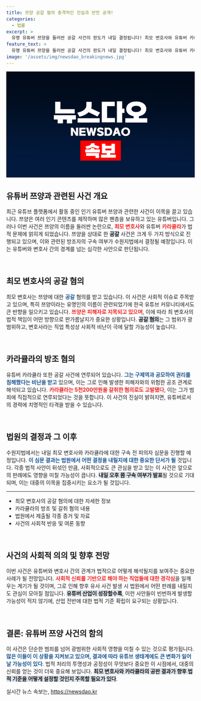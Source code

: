 ```yaml
---
title: 쯔양 공갈 혐의 충격적인 진실과 반전 공개!
categories:
  - 법률
excerpt: >
  유명 유튜버 쯔양을 둘러싼 공갈 사건의 판도가 내일 결정됩니다! 최모 변호사와 유튜버 카라큘라의 구속 여부가 심문 후 밝혀질 예정으로, 충격적인 진실이 드러날지 주목됩니다. 클릭해서 확인하세요!
feature_text: >
  유명 유튜버 쯔양을 둘러싼 공갈 사건의 판도가 내일 결정됩니다! 최모 변호사와 유튜버 카라큘라의 구속 여부가 심문 후 밝혀질 예정으로, 충격적인 진실이 드러날지 주목됩니다. 클릭해서 확인하세요!
image: '/assets/img/newsdao_breakingnews.jpg'
---
```


<p><img src="/assets/img/newsdao_breakingnews.jpg" alt="flaretime 속보" /></p>

<h2 data-ke-size="size26">유튜버 쯔양과 관련된 사건 개요</h2>

<p data-ke-size="size16">최근 유튜브 플랫폼에서 활동 중인 인기 유튜버 쯔양과 관련한 사건이 이목을 끌고 있습니다. 쯔양은 여러 인기 콘텐츠를 제작하며 많은 팬층을 보유하고 있는 유튜버입니다. 그러나 이번 사건은 쯔양의 이름을 둘러싼 논란으로, <b><span style="color: #ee2323;">최모 변호사</span></b>와 유튜버 <b><span style="color: #ee2323;">카라큘라</span></b>가 법적 문제에 얽히게 되었습니다. 쯔양을 상대로 한 <b><span style="background-color: #21538527;">공갈</span></b> 사건은 크게 두 가지 방식으로 진행되고 있으며, 이와 관련된 방조자의 구속 여부가 수원지법에서 결정될 예정입니다. 이는 유튜버와 변호사 간의 경계를 넘는 심각한 사안으로 판단됩니다.</p>

<p data-ke-size="size16">&nbsp;</p>

<h2 data-ke-size="size26">최모 변호사의 공갈 혐의</h2>

<p data-ke-size="size16">최모 변호사는 쯔양에 대한 <b><span style="color: #1a5490;">공갈</span></b> 혐의를 받고 있습니다. 이 사건은 사회적 이슈로 주목받고 있으며, 특히 쯔양이라는 유명인의 이름이 관련되었기에 한국 유튜브 커뮤니티에서도 큰 반향을 일으키고 있습니다. <b><span style="color: #ee2323;">쯔양은 피해자로 지목되고 있으며</span></b>, 이에 따라 최 변호사의 법적 책임이 어떤 방향으로 판가름날지가 중요한 상황입니다. <b><span style="background-color: #21538527;">공갈 혐의</span></b>는 그 범위가 광범위하고, 변호사라는 직업 특성상 사회적 비난이 극에 달할 가능성이 높습니다.</p>

<p data-ke-size="size16">&nbsp;</p>

<h2 data-ke-size="size26">카라큘라의 방조 혐의</h2>

<p data-ke-size="size16">유튜버 카라큘라 또한 공갈 사건에 연루되어 있습니다. <b><span style="color: #1a5490;">그는 구제역과 공모하여 권리를 침해했다는 비난을 받고</span></b> 있으며, 이는 그로 인해 발생한 피해자와의 위험한 공조 관계로 해석되고 있습니다. <b><span style="color: #ee2323;">카라큘라는 5천200만원을 갈취한 혐의로도 고발됐다</span></b>, 이는 그가 범죄에 직접적으로 연루되었다는 것을 뜻합니다. 이 사건의 진실이 밝혀지면, 유튜버로서의 경력에 치명적인 타격을 받을 수 있습니다.</p>

<p data-ke-size="size16">&nbsp;</p>

<h2 data-ke-size="size26">법원의 결정과 그 이후</h2>

<p data-ke-size="size16">수원지법에서는 내일 최모 변호사와 카라큘라에 대한 구속 전 피의자 심문을 진행할 예정입니다. <b><span style="color: #1a5490;">이 심문 결과는 법원에서 어떤 결정을 내릴지에 대한 중요한 단서가 될</span></b> 것입니다. 각종 법적 사안이 뒤섞인 만큼, 사회적으로도 큰 관심을 받고 있는 이 사건은 앞으로의 판례에도 영향을 미칠 가능성이 큽니다. <b><span style="background-color: #21538527;">내일 오후 쯤 구속 여부가 발표</span></b>될 것으로 기대되며, 이는 대중의 이목을 집중시키는 요소가 될 것입니다.</p>

<hr>

<ul>
  <li>최모 변호사의 공갈 혐의에 대한 자세한 정보</li>
  <li>카라큘라의 방조 및 갈취 혐의 내용</li>
  <li>법원에서 제출될 각종 증거 및 자료</li>
  <li>사건의 사회적 반응 및 여론 동향</li>
</ul>

<p data-ke-size="size16">&nbsp;</p>

<h2 data-ke-size="size26">사건의 사회적 의의 및 향후 전망</h2>

<p data-ke-size="size16">이번 사건은 유튜버와 변호사 간의 관계가 법적으로 어떻게 해석될지를 보여주는 중요한 사례가 될 전망입니다. <b><span style="color: #ee2323;">사회적 신뢰를 기반으로 해야 하는 직업들에 대한 경각심</span></b>을 일깨우는 계기가 될 것이며, 그로 인해 향후 유사 사건 발생 시 법원에서 어떤 판례를 내릴지도 관심이 모아질 점입니다. <b><span style="background-color: #21538527;">유튜버 산업이 성장할수록</span></b>, 이런 사안들이 빈번하게 발생할 가능성이 적지 않기에, 산업 전반에 대한 법적 기준 확립이 요구되는 상황입니다.</p>

<p data-ke-size="size16">&nbsp;</p>

<h2 data-ke-size="size26">결론: 유튜버 쯔양 사건의 함의</h2>

<p data-ke-size="size16">이 사건은 단순한 범죄를 넘어 광범위한 사회적 영향을 미칠 수 있는 것으로 평가됩니다. <b><span style="color: #1a5490;">많은 이들이 이 상황을 지켜보고 있으며, 결과에 따라 유튜브 생태계에도 큰 변화가 일어날 가능성이 있다</span></b>. 법적 처리의 투명성과 공정성이 무엇보다 중요한 이 시점에서, 대중의 신뢰를 얻는 것이 더욱 중요해 보입니다. <b><span style="background-color: #21538527;">최모 변호사와 카라큘라의 공판 결과가 향후 법적 기준을 어떻게 설정할 것인지 주목할 필요가 있다</span></b>.</p>
실시간 뉴스 속보는, <a href="https://newsdao.kr" rel="dofollow">https://newsdao.kr</a>



